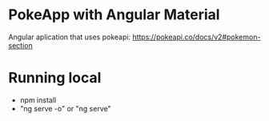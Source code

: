 # PokeApp with Angular Material

Angular aplication that uses pokeapi:
https://pokeapi.co/docs/v2#pokemon-section


# Running local
 - npm install 
 - "ng serve -o" or "ng serve"

